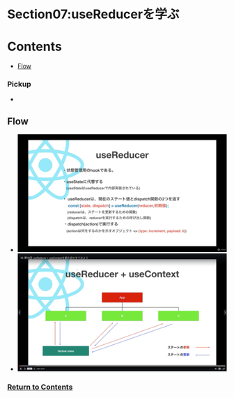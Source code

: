 # Section07:useReducerを学ぶ

<a id = "contents">

# Contents
* [Flow](#flow)

### Pickup
* 


<a id = "flow">

## Flow
* ![Image](../src/images/Section07/init001.png)
* ![Image](../src/images/Section07/init002.png)

### [Return to Contents](#contents)
